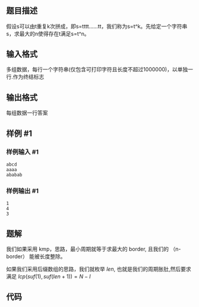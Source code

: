# 
## 题目描述
假设s可以由t重复k次拼成，即s=tttt……tt，我们称为s=t^k。先给定一个字符串s，求最大的n使得存在t满足s=t^n。

## 输入格式

多组数据，每行一个字符串(仅包含可打印字符且长度不超过1000000)，以单独一行.作为终结标志

## 输出格式
每组数据一行答案


## 样例 #1

### 样例输入 #1

```
abcd  
aaaa  
ababab
```

### 样例输出 #1

```
1  
4  
3
```

## 题解
我们如果采用 kmp，思路，最小周期就等于求最大的 border, 且我们的 （n-border） 能被长度整除。

如果我们采用后缀数组的思路，我们就枚举 $len,$ 也就是我们的周期胀肚,然后要求满足 $lcp(suf(1),suf(len+1))=N-l$
## 代码
```cpp

```